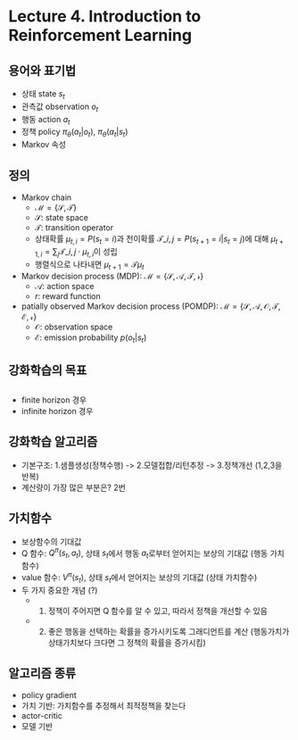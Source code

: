 # Lecture 4. Introduction to Reinforcement Learning

## 용어와 표기법
- 상태 state $s_t$
- 관측값 observation $o_t$
- 행동 action $a_t$
- 정책 policy $\pi_{\theta}(a_t|o_t)$, $\pi_{\theta}(a_t|s_t)$
- Markov 속성

## 정의
- Markov chain
  - $\mathcal{M=\lbrace S,T \rbrace}$
  - $\mathcal{S}$: state space
  - $\mathcal{T}$: transition operator
  - 상태확률 $\mu_{t,i}=P(s_t=i)$과 천이확률 $\mathcal{T}\_{i,j}=P(s_{t+1}=i|s_t=j)$에 대해 $\mu_{t+1,i}=\sum_j \mathcal{T}\_{i,j}\cdot \mu_{t,i}$이 성립
  - 행렬식으로 나타내면 $\mu_{t+1}=\mathcal{T}\mu_{t}$
- Markov decision process (MDP): $\mathcal{M=\lbrace S,A,T,r \rbrace}$
  - $\mathcal{A}$: action space
  - $r$: reward function
- patially observed Markov decision process (POMDP): $\mathcal{M=\lbrace S,A,O,T,E,r \rbrace}$
  - $\mathcal{O}$: observation space
  - $\mathcal{E}$: emission probability $p(o_t|s_t)$

## 강화학습의 목표

## 
- finite horizon 경우
- infinite horizon 경우

## 강화학습 알고리즘
- 기본구조: 1.샘플생성(정책수행) -> 2.모델접합/리턴추정 -> 3.정책개선 (1,2,3을 반복)
- 계산량이 가장 많은 부분은? 2번

## 가치함수
- 보상함수의 기대값
- Q 함수: $Q^\pi(s_t,a_t)$, 상태 $s_t$에서 행동 $a_t$로부터 얻어지는 보상의 기대값 (행동 가치함수)
- value 함수: $V^\pi(s_t)$, 상태 $s_t$에서 얻어지는 보상의 기대값 (상태 가치함수)
- 두 가지 중요한 개념 (?)
  - 1. 정책이 주어지면 Q 함수를 알 수 있고, 따라서 정책을 개선할 수 있음
  - 2. 좋은 행동을 선택하는 확률을 증가시키도록 그래디언트를 계산 (행동가치가 상태가치보다 크다면 그 정책의 확률을 증가시킴)

## 알고리즘 종류
- policy gradient
- 가치 기반: 가치함수를 추정해서 최적정책을 찾는다
- actor-critic
- 모델 기반

